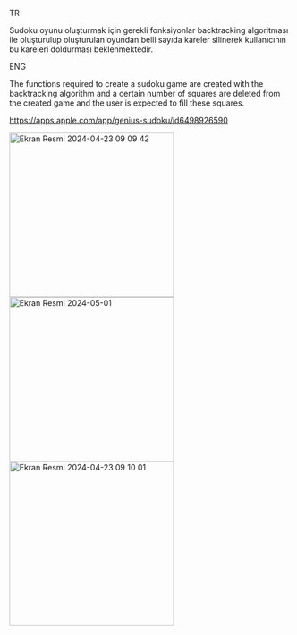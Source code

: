 TR

Sudoku oyunu oluşturmak için gerekli fonksiyonlar backtracking algoritması ile oluşturulup oluşturulan
oyundan belli sayıda kareler silinerek kullanıcının bu kareleri doldurması beklenmektedir.


ENG

The functions required to create a sudoku game are created with the backtracking
algorithm and a certain number of squares are deleted from the created game and
the user is expected to fill these squares.


https://apps.apple.com/app/genius-sudoku/id6498926590


<img width="294" alt="Ekran Resmi 2024-04-23 09 09 42" src="https://github.com/yususus/SudokuApp/assets/77053475/4a0a25a4-8e0d-431c-82a5-7a50f4003f5f">
<img width="294" alt="Ekran Resmi 2024-05-01" src= "https://github.com/yususus/SudokuApp/assets/77053475/e485d09e-8b7c-4769-bf2a-7d5c231f94fd">
<img width="294" alt="Ekran Resmi 2024-04-23 09 10 01" src="https://github.com/yususus/SudokuApp/assets/77053475/1091b8e6-f777-47bd-bb51-0d946f65f9e0">
